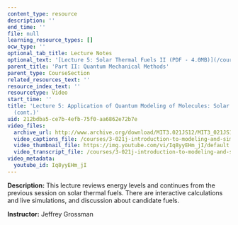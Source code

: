 ```yaml
---
content_type: resource
description: ''
end_time: ''
file: null
learning_resource_types: []
ocw_type: ''
optional_tab_title: Lecture Notes
optional_text: '[Lecture 5: Solar Thermal Fuels II (PDF - 4.0MB)](/courses/3-021j-introduction-to-modeling-and-simulation-spring-2012/resources/mit3_021js12_l5)'
parent_title: 'Part II: Quantum Mechanical Methods'
parent_type: CourseSection
related_resources_text: ''
resource_index_text: ''
resourcetype: Video
start_time: ''
title: 'Lecture 5: Application of Quantum Modeling of Molecules: Solar Thermal Fuels
  (cont.)'
uid: 212bdba5-ce7b-4efb-75f0-aa6862e72b7e
video_files:
  archive_url: http://www.archive.org/download/MIT3.021JS12/MIT3_021JS12_lec05_300k.mp4
  video_captions_file: /courses/3-021j-introduction-to-modeling-and-simulation-spring-2012/95c5c0f6636155a2a2d4340ff927e41a_Iq8yyEHm_jI.vtt
  video_thumbnail_file: https://img.youtube.com/vi/Iq8yyEHm_jI/default.jpg
  video_transcript_file: /courses/3-021j-introduction-to-modeling-and-simulation-spring-2012/f4f99a185414e382c024fd2f0d6b3849_Iq8yyEHm_jI.pdf
video_metadata:
  youtube_id: Iq8yyEHm_jI
---
```


**Description:** This lecture reviews energy levels and continues from the previous session on solar thermal fuels. There are interactive calculations and live simulations, and discussion about candidate fuels.

**Instructor:** Jeffrey Grossman